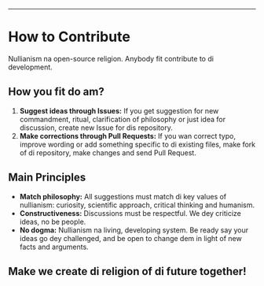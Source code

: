 -----
# How to Contribute

Nullianism na open-source religion. Anybody fit contribute to di development.

## How you fit do am?

1. **Suggest ideas through Issues:** If you get suggestion for new commandment, ritual, clarification of philosophy or just idea for discussion, create new Issue for dis repository.
2. **Make corrections through Pull Requests:** If you wan correct typo, improve wording or add something specific to di existing files, make fork of di repository, make changes and send Pull Request.

## Main Principles

- **Match philosophy:** All suggestions must match di key values of nullianism: curiosity, scientific approach, critical thinking and humanism.
- **Constructiveness:** Discussions must be respectful. We dey criticize ideas, no be people.
- **No dogma:** Nullianism na living, developing system. Be ready say your ideas go dey challenged, and be open to change dem in light of new facts and arguments.

Make we create di religion of di future together!
-----
